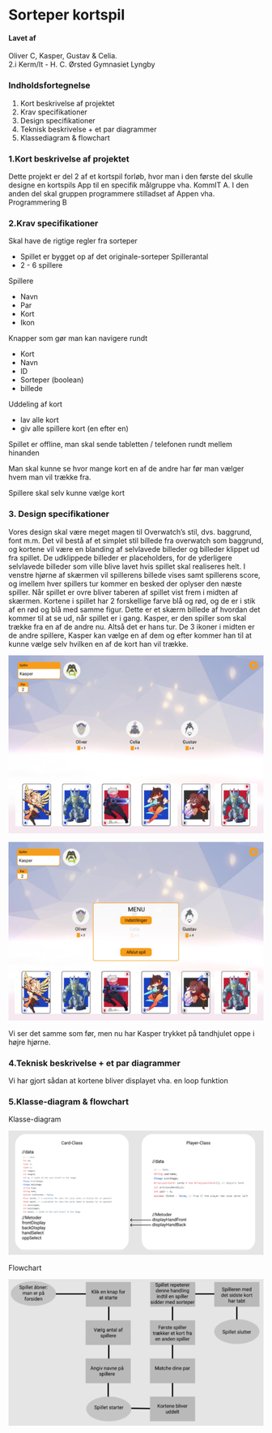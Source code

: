 # Sorteper kortspil


#### Lavet af 
Oliver C, Kasper, Gustav & Celia.<br>
2.i Kerm/It - H. C. Ørsted Gymnasiet Lyngby

### Indholdsfortegnelse
1. Kort beskrivelse af projektet
2. Krav specifikationer
3. Design specifikationer
4. Teknisk beskrivelse + et par diagrammer
5. Klassediagram & flowchart

### 1.Kort beskrivelse af projektet
Dette projekt er del 2 af et kortspil forløb, hvor man i den første del skulle designe en kortspils App til en specifik målgruppe vha. KommIT A. I den anden del skal gruppen programmere stilladset af Appen vha. Programmering B

### 2.Krav specifikationer

Skal have de rigtige regler fra sorteper
- Spillet er bygget op af det originale-sorteper
Spillerantal
- 2 - 6 spillere

Spillere
- Navn
- Par
- Kort
- Ikon

Knapper som gør man kan navigere rundt
- Kort
- Navn
- ID
- Sorteper (boolean)
- billede

Uddeling af kort
- lav alle kort
- giv alle spillere kort (en efter en)

Spillet er offline, man skal sende tabletten / telefonen rundt mellem hinanden

Man skal kunne se hvor mange kort en af de andre har før man vælger hvem man vil trække fra.

Spillere skal selv kunne vælge kort

### 3. Design specifikationer
Vores design skal være meget magen til Overwatch’s stil, dvs. baggrund, font m.m. Det vil bestå af et simplet stil billede fra overwatch som baggrund, og kortene vil være en blanding af selvlavede billeder og billeder klippet ud fra spillet. De udklippede billeder er placeholders, for de yderligere selvlavede billeder som ville blive lavet hvis spillet skal realiseres helt. I venstre hjørne af skærmen vil spillerens billede vises samt spillerens score, og imellem hver spillers tur kommer en besked der oplyser den næste spiller. Når spillet er ovre bliver taberen af spillet vist frem i midten af skærmen. Kortene i spillet har 2 forskellige farve blå og rød, og de er i stik af en rød og blå med samme figur.
Dette er et skærm billede af hvordan det kommer til at se ud, når spillet er i gang. Kasper, er den spiller som skal trække fra en af de andre nu. Altså det er hans tur.
De 3 ikoner i midten er de andre  spillere, Kasper kan vælge en af dem og efter kommer han til at kunne vælge selv hvilken en af de kort han vil trække.

![in game, spiller vælger hvem de skal trække fra](https://raw.githubusercontent.com/orc13a/Sorteper-kortspil/README-files/Kortspil1.png "Img1")

![Billede af in game menu](https://raw.githubusercontent.com/orc13a/Sorteper-kortspil/README-files/Kortspil2.png "img2")

Vi ser det samme som før, men nu har Kasper trykket på tandhjulet oppe i højre hjørne.

### 4.Teknisk beskrivelse + et par diagrammer
Vi har gjort sådan at kortene bliver displayet vha. en loop funktion 

### 5.Klasse-diagram & flowchart
Klasse-diagram

![Billede af klasse-diagram](https://raw.githubusercontent.com/orc13a/Sorteper-kortspil/README-files/V3-Klassediagram.PNG "img3") 

Flowchart

![Billede af Flowchart](https://raw.githubusercontent.com/orc13a/Sorteper-kortspil/README-files/Kortspil4.png "img4")



